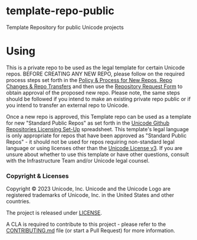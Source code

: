# template-repo-public

Template Repository for public Unicode projects


# Using

This is a private repo to be used as the legal template for certain Unicode repos. BEFORE CREATING ANY NEW REPO, please follow on the required process steps set forth in the [Policy & Process for New Repos, Repo Changes & Repo Transfers](https://docs.google.com/document/d/1ooG1C_0AB3gG9WkLSko-5kWFoLexBuvQbptti0MZv6E/edit) and then use the [Repository Request Form](https://docs.google.com/forms/d/1AiNApxWEnkPkfxDXKWE0-8an2EKiq2zh7LZn7C1ZVwg/edit) to obtain approval of the proposed new repo. Please note, the same steps should be followed if you intend to make an existing private repo public or if you intend to transfer an external repo to Unicode.

Once a new repo is approved, this Template repo can be used as a template for new "Standard Public Repos" as set forth in the [Unicode Github Repositories Licensing Set-Up](https://docs.google.com/spreadsheets/d/1k2AOhTLEE1UtkJeawND-8ZdmDvPvbSH0lj5ai2B-QMo/edit#gid=1408776897) spreadsheet. This template's legal language is only appropriate for repos that have been approved as "Standard Public Repos" - it should not be used for repos requiring non-standard legal language or using licenses other than the [Unicode License v3](https://www.unicode.org/license.txt). If you are unsure about whether to use this template or have other questions, consult with the Infrastructure Team and/or Unicode legal counsel.


### Copyright & Licenses

Copyright © 2023 Unicode, Inc. Unicode and the Unicode Logo are registered trademarks of Unicode, Inc. in the United States and other countries.

The project is released under [LICENSE](./LICENSE).

A CLA is required to contribute to this project - please refer to the [CONTRIBUTING.md](https://github.com/unicode-org/.github/blob/main/.github/CONTRIBUTING.md) file (or start a Pull Request) for more information.
